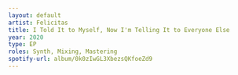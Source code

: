 ```yaml
---
layout: default
artist: Felicitas
title: I Told It to Myself, Now I'm Telling It to Everyone Else
year: 2020
type: EP
roles: Synth, Mixing, Mastering
spotify-url: album/0k0zIwGL3XbezsQKfoeZd9
---
```

